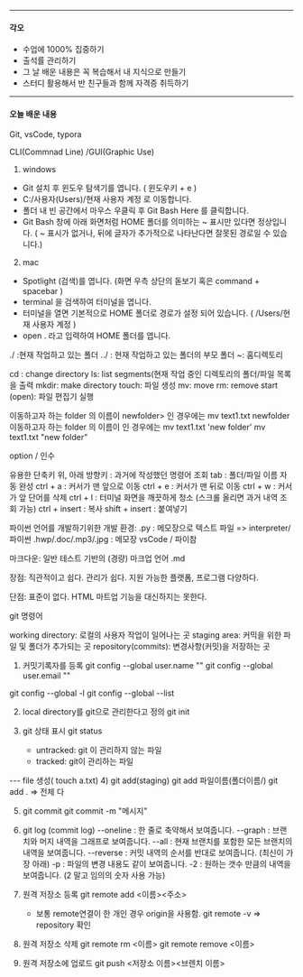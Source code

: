 -----------------------------

#### 각오

+ 수업에 1000% 집중하기
+ 출석률 관리하기
+ 그 날 배운 내용은 꼭 복습해서 내 지식으로 만들기
+ 스터디 활용해서 반 친구들과 함께 자격증 취득하기

-------------------------------------------

#### 오늘 배운 내용

Git, vsCode, typora

CLI(Commnad Line)
/GUI(Graphic Use)

1) windows
- Git 설치 후 윈도우 탐색기를 엽니다. ( 윈도우키 + e )
- C:/사용자(Users)/현재 사용자 계정 로 이동합니다.
- 폴더 내 빈 공간에서 마우스 우클릭 후 Git Bash Here 를 클릭합니다.
- Git Bash 창에 아래 화면처럼 HOME 폴더를 의미하는 ~ 표시만 있다면 정상입니다.
( ~ 표시가 없거나, 뒤에 글자가 추가적으로 나타난다면 잘못된 경로일 수 있습니다.)


2) mac
- Spotlight (검색)를 엽니다. (화면 우측 상단의 돋보기 혹은 command + spacebar )
- terminal 을 검색하여 터미널을 엽니다.
- 터미널을 열면 기본적으로 HOME 폴더로 경로가 설정 되어 있습니다. 
   ( /Users/현재 사용자 계정 )
- open . 라고 입력하여 HOME 폴더를 엽니다.


./ :현재 작업하고 있는 폴더
../ : 현재 작업하고 있는 폴더의 부모 폴더
~: 홈디렉토리

<CLI>
cd : change directory
ls: list segments(현재 작업 중인 디렉토리의 폴더/파일 목록을 출력
mkdir: make directory
touch: 파일 생성
mv: move
rm: remove
start (open): 파일 편집기 실행


이동하고자 하는 folder 의 이름이 newfolder> 인 경우에는
mv text1.txt newfolder
이동하고자 하는 folder 의 이름이 <new folder> 인 경우에는
mv text1.txt 'new folder'
mv text1.txt "new folder"


option / 인수


유용한 단축키
위, 아래 방향키 : 과거에 작성했던 명령어 조회
tab : 폴더/파일 이름 자동 완성
ctrl + a : 커서가 맨 앞으로 이동
ctrl + e : 커서가 맨 뒤로 이동
ctrl + w : 커서가 앞 단어를 삭제
ctrl + l : 터미널 화면을 깨끗하게 청소 (스크롤 올리면 과거 내역 조회 가능)
ctrl + insert : 복사
shift + insert : 붙여넣기


파이썬 언어를 개발하기위한 개발 환경:
  .py : 메모장으로 텍스트 파일 => interpreter/파이썬
  .hwp/.doc/.mp3/.jpg : 메모장
  vsCode / 파이참

마크다운:
   일반 테스트 기반의 (경량) 마크업 언어
   .md


장점: 직관적이고 쉽다.
        관리가 쉽다.
        지원 가능한 플랫폼, 프로그램 다양하다.
        
단점: 표준이 없다.
        HTML 마트업 기능을 대신하지는 못한다.

git 명령어

working directory: 로컬의 사용자 작업이 일어나는 곳
staging area: 커믹을 위한 파일 및 폴더가 추가되는 곳
repository(commits): 변경사항(커밋)을 저장하는 곳

1) 커밋기록자를 등록
git config --global user.name ""
git config --global user.email ""

git config --global -l
git config --global --list

2) local directory를 git으로 관리한다고 정의
git init

3) git 상태 표시
   git status

   - untracked: git 이 관리하지 않는 파일
   - tracked: git이 관리하는 파일

--- file 생성( touch a.txt)
4) git add(staging)
git add 파일이름(폴더이름/)
git add .   => 전체 다

5) git commit
git commit -m "메시지"

6) git log (commit log)
--oneline : 한 줄로 축약해서 보여줍니다.
--graph : 브랜치와 머지 내역을 그래프로 보여줍니다.
--all : 현재 브랜치를 포함한 모든 브랜치의 내역을 보여줍니다.
--reverse : 커밋 내역의 순서를 반대로 보여줍니다. (최신이 가장 아래)
-p : 파일의 변경 내용도 같이 보여줍니다.
-2 : 원하는 갯수 만큼의 내역을 보여줍니다. (2 말고 임의의 숫자 사용 가능)

7) 원격 저장소 등록
git remote add <이름><주소>
    * 보통 remote연결이 한 개인 경우 origin을 사용함.
git remote -v => repository 확인

8) 원격 저장소 삭제
git remote rm <이름>
git remote remove <이름>

9) 원격 저장소에 업로드
git push <저장소 이름><브렌치 이름>